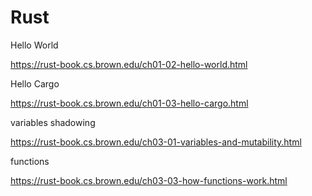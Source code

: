 # Rust
Hello World

https://rust-book.cs.brown.edu/ch01-02-hello-world.html

Hello Cargo

https://rust-book.cs.brown.edu/ch01-03-hello-cargo.html

variables
shadowing

https://rust-book.cs.brown.edu/ch03-01-variables-and-mutability.html

functions

https://rust-book.cs.brown.edu/ch03-03-how-functions-work.html
